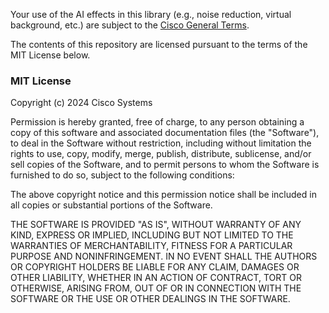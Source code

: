 Your use of the AI effects in this library (e.g., noise reduction, virtual background, etc.) are subject to the  [Cisco General Terms](https://www.cisco.com/c/dam/en_us/about/doing_business/legal/Cisco_General_Terms.pdf).

The contents of this repository are licensed pursuant to the terms of the MIT License below.

### MIT License

Copyright (c) 2024 Cisco Systems

Permission is hereby granted, free of charge, to any person obtaining a copy
of this software and associated documentation files (the "Software"), to deal
in the Software without restriction, including without limitation the rights
to use, copy, modify, merge, publish, distribute, sublicense, and/or sell
copies of the Software, and to permit persons to whom the Software is
furnished to do so, subject to the following conditions:

The above copyright notice and this permission notice shall be included in all
copies or substantial portions of the Software.

THE SOFTWARE IS PROVIDED "AS IS", WITHOUT WARRANTY OF ANY KIND, EXPRESS OR
IMPLIED, INCLUDING BUT NOT LIMITED TO THE WARRANTIES OF MERCHANTABILITY,
FITNESS FOR A PARTICULAR PURPOSE AND NONINFRINGEMENT. IN NO EVENT SHALL THE
AUTHORS OR COPYRIGHT HOLDERS BE LIABLE FOR ANY CLAIM, DAMAGES OR OTHER
LIABILITY, WHETHER IN AN ACTION OF CONTRACT, TORT OR OTHERWISE, ARISING FROM,
OUT OF OR IN CONNECTION WITH THE SOFTWARE OR THE USE OR OTHER DEALINGS IN THE
SOFTWARE.